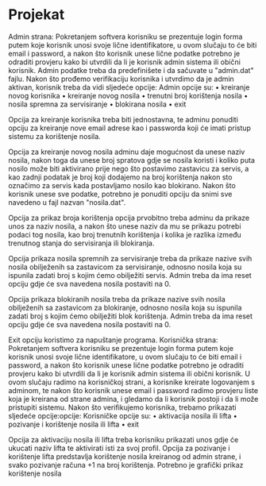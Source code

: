 # Projekat
 Admin strana:
Pokretanjem softvera korisniku se prezentuje login forma putem koje korisnik unosi svoje lične identifikatore, u ovom slučaju to će biti email i password, a nakon što korisnik unese lične podatke potrebno je odraditi provjeru kako bi utvrdili da li je korisnik admin sistema ili obični korisnik. Admin podatke treba da predefinišete i da sačuvate u "admin.dat" fajlu. Nakon što prođemo verifikaciju korisnika i utvrdimo da je admin aktivan, korisnik treba da vidi sljedeće opcije:
Admin opcije su:
•	kreiranje novog korisnika
•	kreiranje novog nosila
•	trenutni broj korištenja nosila 
•	nosila spremna za servisiranje
•	blokirana nosila
•	exit

Opcija za kreiranje korisnika treba biti jednostavna, te adminu ponuditi opciju za kreiranje nove email adrese kao i passworda koji će imati pristup sistemu za korištenje nosila.

Opcija za kreiranje novog nosila adminu daje mogućnost da unese naziv nosila, nakon toga da unese broj spratova gdje se nosila koristi i koliko puta nosilo može biti aktivirano prije nego što postavimo zastavicu za servis, a kao zadnji podatak je broj koji dodajemo na broj korištenja nakon sto označimo za servis kada postavljamo nosilo kao blokirano. Nakon što korisnik unese sve podatke, potrebno je ponuditi opciju da snimi sve navedeno u fajl nazvan "nosila.dat".

Opcija za prikaz broja korištenja opcija prvobitno treba adminu da prikaze unos za naziv nosila, a nakon što unese naziv da mu se prikazu potrebi podaci tog nosila, kao broj trenutnih korištenja i kolika je razlika između trenutnog stanja do servisiranja ili blokiranja.

Opcija prikaza nosila spremnih za servisiranje treba da prikaze nazive svih nosila obilježenih sa zastavicom za servisiranje, odnosno nosila koja su ispunila zadati broj s kojim ćemo obilježiti servis. Admin treba da ima reset opciju gdje će sva navedena nosila postaviti na 0.
 
Opcija prikaza blokiranih nosila treba da prikaze nazive svih nosila obilježenih sa zastavicom za blokiranje, odnosno nosila koja su ispunila zadati broj s kojim ćemo obilježiti blok korištenja. Admin treba da ima reset opciju gdje će sva navedena nosila postaviti na 0.

Exit opciju koristimo za napuštanje programa.
Korisnička strana:
Pokretanjem softvera korisniku se prezentuje login forma putem koje korisnik unosi svoje lične identifikatore, u ovom slučaju to će biti email i password, a nakon što korisnik unese lične podatke potrebno je odraditi provjeru kako bi utvrdili da li je korisnik admin sistema ili obični korisnik. U ovom slučaju radimo na korisničkoj strani, a korisnike kreirate logovanjem s adminom, te nakon što korisnik unese email i password radimo provjeru liste koja je kreirana od strane admina, i gledamo da li korisnik postoji i da li može pristupiti sistemu. Nakon što verifikujemo korisnika, trebamo prikazati sljedeće opcije:opcije:
Korisničke opcije su:
•	aktivacija nosila ili lifta
•	pozivanje i korištenje nosila ili lifta
•	exit

Opcija za aktivaciju nosila ili lifta treba korisniku prikazati unos gdje će ukucati naziv lifta te aktivirati isti za svoj profil.
Opcija za pozivanje i korištenje lifta predstavlja korištenje nosila kreiranog od admin strane, i svako pozivanje računa +1 na broj korištenja. Potrebno je grafički prikaz korištenje nosila 

